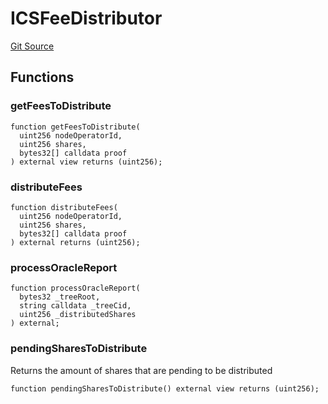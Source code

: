 # ICSFeeDistributor

[Git Source](https://github.com/lidofinance/community-staking-module/blob/ef5c94eed5211bf6c350512cf569895da670f26c/src/interfaces/ICSFeeDistributor.sol)

## Functions

### getFeesToDistribute

```solidity
function getFeesToDistribute(
  uint256 nodeOperatorId,
  uint256 shares,
  bytes32[] calldata proof
) external view returns (uint256);
```

### distributeFees

```solidity
function distributeFees(
  uint256 nodeOperatorId,
  uint256 shares,
  bytes32[] calldata proof
) external returns (uint256);
```

### processOracleReport

```solidity
function processOracleReport(
  bytes32 _treeRoot,
  string calldata _treeCid,
  uint256 _distributedShares
) external;
```

### pendingSharesToDistribute

Returns the amount of shares that are pending to be distributed

```solidity
function pendingSharesToDistribute() external view returns (uint256);
```
